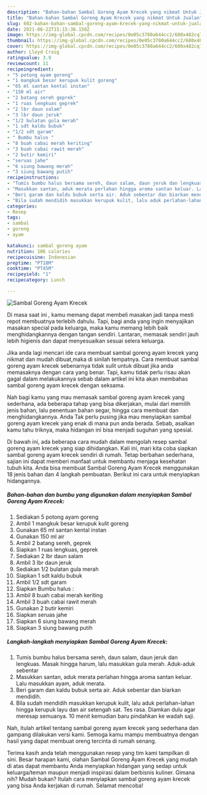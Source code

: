 ```yaml
---
description: "Bahan-bahan Sambal Goreng Ayam Krecek yang nikmat Untuk Jualan"
title: "Bahan-bahan Sambal Goreng Ayam Krecek yang nikmat Untuk Jualan"
slug: 602-bahan-bahan-sambal-goreng-ayam-krecek-yang-nikmat-untuk-jualan
date: 2021-06-22T15:15:36.150Z
image: https://img-global.cpcdn.com/recipes/0e05c3780a644cc2/680x482cq70/sambal-goreng-ayam-krecek-foto-resep-utama.jpg
thumbnail: https://img-global.cpcdn.com/recipes/0e05c3780a644cc2/680x482cq70/sambal-goreng-ayam-krecek-foto-resep-utama.jpg
cover: https://img-global.cpcdn.com/recipes/0e05c3780a644cc2/680x482cq70/sambal-goreng-ayam-krecek-foto-resep-utama.jpg
author: Lloyd Craig
ratingvalue: 3.9
reviewcount: 11
recipeingredient:
- "5 potong ayam goreng"
- "1 mangkuk besar kerupuk kulit goreng"
- "65 ml santan kental instan"
- "150 ml air"
- "2 batang sereh geprek"
- "1 ruas lengkuas geprek"
- "2 lbr daun salam"
- "3 lbr daun jeruk"
- "1/2 bulatan gula merah"
- "1 sdt kaldu bubuk"
- "1/2 sdt garam"
- " Bumbu halus "
- "8 buah cabai merah keriting"
- "3 buah cabai rawit merah"
- "2 butir kemiri"
- "seruas jahe"
- "6 siung bawang merah"
- "3 siung bawang putih"
recipeinstructions:
- "Tumis bumbu halus bersama sereh, daun salam, daun jeruk dan lengkuas. Masak hingga harum, lalu masukkan gula merah. Aduk-aduk sebentar"
- "Masukkan santan, aduk merata perlahan hingga aroma santan keluar. Lalu masukkan ayam, aduk merata."
- "Beri garam dan kaldu bubuk serta air. Aduk sebentar dan biarkan mendidih."
- "Bila sudah mendidih masukkan kerupuk kulit, lalu aduk perlahan-lahan hingga kerupuk layu dan air setengah sat. Tes rasa. Diamkan dulu agar meresap semuanya. 10 menit kemudian baru pindahkan ke wadah saji."
categories:
- Resep
tags:
- sambal
- goreng
- ayam

katakunci: sambal goreng ayam 
nutrition: 106 calories
recipecuisine: Indonesian
preptime: "PT18M"
cooktime: "PT45M"
recipeyield: "1"
recipecategory: Lunch

---
```



![Sambal Goreng Ayam Krecek](https://img-global.cpcdn.com/recipes/0e05c3780a644cc2/680x482cq70/sambal-goreng-ayam-krecek-foto-resep-utama.jpg)

Di masa  saat ini , kamu memang dapat membeli masakan jadi tanpa mesti repot membuatnya terlebih dahulu. Tapi, bagi anda yang ingin menyajikan masakan special pada keluarga, maka kamu memang lebih baik menghidangkannya dengan tangan sendiri. Lantaran, memasak sendiri jauh lebih higienis dan dapat menyesuaikan sesuai selera keluarga.

Jika anda lagi mencari ide cara membuat sambal goreng ayam krecek yang nikmat dan mudah dibuat,maka di sinilah tempatnya. Cara membuat sambal goreng ayam krecek  sebenarnya tidak sulit untuk dibuat jika anda memasaknya dengan cara yang benar. Tapi, kamu tidak perlu risau akan gagal dalam melakukannya 
sebab dalam artikel ini kita akan membahas sambal goreng ayam krecek dengan seksama.  



Nah bagi kamu yang mau memasak sambal goreng ayam krecek yang sederhana, ada beberapa tahap yang bisa dikerjakan, mulai dari memilih jenis bahan, lalu penentuan bahan segar, hingga cara membuat dan menghidangkannya. Anda Tak perlu pusing jika mau menyiapkan sambal goreng ayam krecek yang enak di mana pun anda berada. Sebab, asalkan kamu  tahu triknya, maka hidangan ini bisa menjadi suguhan yang spesial.

Di bawah ini, ada beberapa cara mudah dalam mengolah resep sambal goreng ayam krecek yang siap dihidangkan. Kali ini, mari kita coba siapkan sambal goreng ayam krecek sendiri di rumah. Tetap berbahan sederhana, sajian ini dapat memberi manfaat untuk membantu menjaga kesehatan tubuh kita. Anda bisa membuat Sambal Goreng Ayam Krecek menggunakan 18 jenis bahan dan 4 langkah pembuatan. Berikut ini cara untuk menyiapkan hidangannya.

<!--inarticleads1-->

##### Bahan-bahan dan bumbu yang digunakan dalam menyiapkan Sambal Goreng Ayam Krecek:

1. Sediakan 5 potong ayam goreng
1. Ambil 1 mangkuk besar kerupuk kulit goreng
1. Gunakan 65 ml santan kental instan
1. Gunakan 150 ml air
1. Ambil 2 batang sereh, geprek
1. Siapkan 1 ruas lengkuas, geprek
1. Sediakan 2 lbr daun salam
1. Ambil 3 lbr daun jeruk
1. Sediakan 1/2 bulatan gula merah
1. Siapkan 1 sdt kaldu bubuk
1. Ambil 1/2 sdt garam
1. Siapkan  Bumbu halus :
1. Ambil 8 buah cabai merah keriting
1. Ambil 3 buah cabai rawit merah
1. Gunakan 2 butir kemiri
1. Siapkan seruas jahe
1. Siapkan 6 siung bawang merah
1. Siapkan 3 siung bawang putih




<!--inarticleads2-->

##### Langkah-langkah menyiapkan Sambal Goreng Ayam Krecek:

1. Tumis bumbu halus bersama sereh, daun salam, daun jeruk dan lengkuas. Masak hingga harum, lalu masukkan gula merah. Aduk-aduk sebentar
1. Masukkan santan, aduk merata perlahan hingga aroma santan keluar. Lalu masukkan ayam, aduk merata.
1. Beri garam dan kaldu bubuk serta air. Aduk sebentar dan biarkan mendidih.
1. Bila sudah mendidih masukkan kerupuk kulit, lalu aduk perlahan-lahan hingga kerupuk layu dan air setengah sat. Tes rasa. Diamkan dulu agar meresap semuanya. 10 menit kemudian baru pindahkan ke wadah saji.




Nah, itulah artikel tentang  sambal goreng ayam krecek  yang sederhana dan gampang dilakukan versi kami. Semoga kamu mampu membuatnya dengan hasil yang dapat membuat oreng tercinta di rumah senang. 

Terima kasih anda telah menggunakan resep yang tim kami tampilkan di sini. Besar harapan kami, olahan  Sambal Goreng Ayam Krecek yang mudah di atas dapat membantu Anda menyiapkan hidangan yang sedap untuk keluarga/teman maupun menjadi inspirasi dalam berbisnis kuliner. Gimana nih? Mudah bukan? Itulah cara menyiapkan sambal goreng ayam krecek yang bisa Anda kerjakan di rumah. Selamat mencoba!

